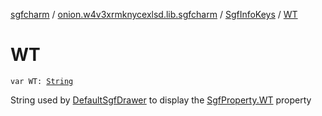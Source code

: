 [sgfcharm](../../index.md) / [onion.w4v3xrmknycexlsd.lib.sgfcharm](../index.md) / [SgfInfoKeys](index.md) / [WT](./-w-t.md)

# WT

`var WT: `[`String`](https://kotlinlang.org/api/latest/jvm/stdlib/kotlin/-string/index.html)

String used by [DefaultSgfDrawer](../../onion.w4v3xrmknycexlsd.lib.sgfcharm.view/-default-sgf-drawer/index.md) to display the [SgfProperty.WT](../../onion.w4v3xrmknycexlsd.lib.sgfcharm.parse/-sgf-property/-w-t/index.md) property

